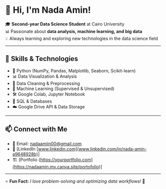 # 👋 Hi, I'm Nada Amin!

🎓 **Second-year Data Science Student** at Cairo University  
📊 Passionate about **data analysis, machine learning, and big data**  
💡 Always learning and exploring new technologies in the data science field  

---

## 🚀 Skills & Technologies

- 🐍 Python (NumPy, Pandas, Matplotlib, Seaborn, Scikit-learn)
- 📊 Data Visualization & Analysis
- 📂 Data Cleaning & Preprocessing
- 🧠 Machine Learning (Supervised & Unsupervised)
- 🛠️ Google Colab, Jupyter Notebook
- 📡 SQL & Databases
- ☁️ Google Drive API & Data Storage

---
## 📫 Connect with Me

- 📧 Email: nadaamiin00@gmail.com
- 🔗 [LinkedIn [www.linkedin.com](www.linkedin.com/in/nada-amin-a9648928b)]
- 🏗️ [Portfolio (https://yourportfolio.com](https://nadaamin.my.canva.site/portofolio)]

---

⭐ **Fun Fact:** _I love problem-solving and optimizing data workflows!_ 🚀 
